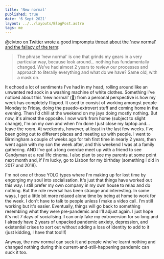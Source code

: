 ```yaml
---
title: 'New normal'
published: true
date: '6 Sept 2021'
layout: ../../layouts/BlogPost.astro
tags: me
---
```


[@clvtno on Twitter wrote a good impromptu thread about the 'new normal' and the fallacy of the term](https://twitter.com/clvtno/status/1434670846241644545):

> The phrase ‘new normal’ is one that grinds my gears in a very particular way, because look around… nothing has fundamentally changed. We’ve had almost 2 years to review our processes and approach to literally everything and what do we have? 
> Same old, with a mask on.

It echoed a lot of sentiments I've had in my head, rolling around like an unwanted red sock in a washing machine of white clothes. Something I've noticed about this 'new normal' (🤢) from a personal perspective is how my week has completely flipped. It used to consist of working amongst people Monday to Friday, doing the psuedo-extrovert stuff and coming home in the evening. Then I'd chill at the weekend on my jays doing mostly nothing. But now, it's almost the opposite. I now work from home (subject to slight change), I'm on my own and when I'm done I just close my laptop and... leave the room. At weekends, however, at least in the last few weeks. I've been going out to different places and meeting up with people. I went to Birmingham a couple of weeks ago for teh first time in nearly 2 years, then went again with my son the week after, and this weekend I was at a family gathering. AND I've got a long overdue meet up with a friend to see Candyman at a real life cinema. I also plan to see my parents at some point next month and, if I'm lucky, go to Lisbon for my birthday (something I did in 2017 and 2018).

I'm not one of those YOLO types where I'm making up for lost time by engorging my soul into socialisation. It's just that things have worked out this way. I still prefer my own company in my own house to relax and do nothing. But the role reversal has been strange and interesting. In some ways, I get a little bit more relaxed alone time by being at home to work for the week. I don't have to talk to people unless I make a video call. I'm still working but it's easier. Eventually, things will go back to something resembling what they were pre-pandemic and I'll adjust again. I just hope it's not 7 days of socialising. I can only fake my extroversion for so long and I already have 2 years of unpacked pandemic anxiety, depression, and existential crises to sort out without adding a loss of identity to add to it (just kidding, I have that too!!!)

Anyway, the new normal can suck it and people who've learnt nothing and changed nothing during this current-and-still-happening pandemic can suck it too.